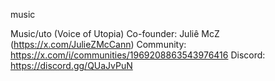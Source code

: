 music

Music/uto (Voice of Utopia)
Co-founder: Juliê McZ (https://x.com/JulieZMcCann)
Community: https://x.com/i/communities/1969208863543976416
Discord: https://discord.gg/QUaJvPuN
